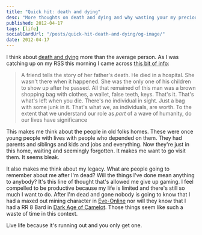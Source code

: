 ```yaml
---
title: "Quick hit: death and dying"
desc: "More thoughts on death and dying and why wasting your my precious time on trivial things is so dumb"
published: 2012-04-17
tags: [life]
socialCardUrl: "/posts/quick-hit-death-and-dying/og-image/"
date: 2012-04-17
---
```


I think about [death and dying](http://michaelharley.me/blog/2012/death-and-dying/ "Death and dying") more than the average person. As I was catching up on my RSS this morning I came across [this bit of info](http://scripting.com/stories/2012/04/05/americanIndividualismIsAMy.html "American individualism is a myth"):

> A friend tells the story of her father's death. He died in a hospital. She wasn't there when it happened. She was the only one of his children to show up after he passed. All that remained of this man was a brown shopping bag with clothes, a wallet, false teeth, keys. That's it. That's what's left when you die. There's no individual in sight. Just a bag with some junk in it. That's what we, as individuals, are worth. To the extent that we understand our role as _part_ of a wave of humanity, do our lives have significance

This makes me think about the people in old folks homes. These were once young people with lives with people who depended on them. They had parents and siblings and kids and jobs and everything. Now they're just in this home, waiting and seemingly forgotten. It makes me want to go visit them. It seems bleak.

It also makes me think about my legacy. What are people going to remember about me after I'm dead? Will the things I've done mean anything to anybody? It's this line of thought that's allowed me give up gaming. I feel compelled to be productive because my life is limited and there's still so much I want to do. After I'm dead and gone nobody is going to know that I had a maxed out mining character in [Eve-Online](http://www.eveonline.com/ "Eve Online") nor will they know that I had a RR 8 Bard in [Dark Age of Camelot](http://darkageofcamelot.com/ "Dark Age of Camelot"). Those things seem like such a waste of time in this context.

Live life because it's running out and you only get one.
